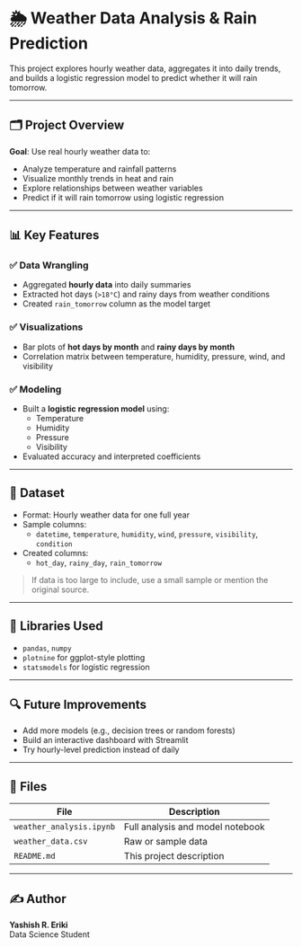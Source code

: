 # 🌦️ Weather Data Analysis & Rain Prediction

This project explores hourly weather data, aggregates it into daily trends, and builds a logistic regression model to predict whether it will rain tomorrow.

---

## 🗂️ Project Overview

**Goal**: Use real hourly weather data to:

- Analyze temperature and rainfall patterns
- Visualize monthly trends in heat and rain
- Explore relationships between weather variables
- Predict if it will rain tomorrow using logistic regression

---

## 📊 Key Features

### ✅ Data Wrangling
- Aggregated **hourly data** into daily summaries
- Extracted hot days (`>18°C`) and rainy days from weather conditions
- Created `rain_tomorrow` column as the model target

### ✅ Visualizations
- Bar plots of **hot days by month** and **rainy days by month**
- Correlation matrix between temperature, humidity, pressure, wind, and visibility

### ✅ Modeling
- Built a **logistic regression model** using:
  - Temperature
  - Humidity
  - Pressure
  - Visibility
- Evaluated accuracy and interpreted coefficients

---

## 🧠 Dataset

- Format: Hourly weather data for one full year
- Sample columns:
  - `datetime`, `temperature`, `humidity`, `wind`, `pressure`, `visibility`, `condition`
- Created columns:
  - `hot_day`, `rainy_day`, `rain_tomorrow`

> If data is too large to include, use a small sample or mention the original source.

---

## 🧪 Libraries Used

- `pandas`, `numpy`
- `plotnine` for ggplot-style plotting
- `statsmodels` for logistic regression

---

## 🔍 Future Improvements

- Add more models (e.g., decision trees or random forests)
- Build an interactive dashboard with Streamlit
- Try hourly-level prediction instead of daily

---

## 📁 Files

| File | Description |
|------|-------------|
| `weather_analysis.ipynb` | Full analysis and model notebook |
| `weather_data.csv`       | Raw or sample data |
| `README.md`              | This project description |

---

## ✍️ Author

**Yashish R. Eriki**  
Data Science Student
